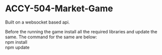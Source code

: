 # ACCY-504-Market-Game
Built on a websocket based api.

Before the running the game install all the required libraries and update the same. The command for the same are below:<br />
npm install<br />
npm update<br />

